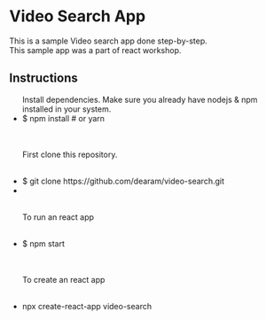 <h1>Video Search App</h1>
<p>This is a sample Video search app done step-by-step.<br/>This sample app was a part of react workshop.</p>
<h2>Instructions</h2>
<ul>
  Install dependencies. Make sure you already have nodejs & npm installed in your system.<br/>
  <li>$ npm install # or yarn</li><br/><br/>
  <p>First clone this repository.</p><br/>
  <li>$ git clone https://github.com/dearam/video-search.git<li><br/><br/>
  <p>To run an react app</p><br/>
  <li>$ npm start</li><br/><br/>
  <p>To create an react app</p><br/>
  <li>npx create-react-app video-search</li>

